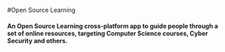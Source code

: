 #Open Source Learning

#### An Open Source Learning cross-platform app to guide people through a set of online resources, targeting Computer Science courses, Cyber Security and others. 


